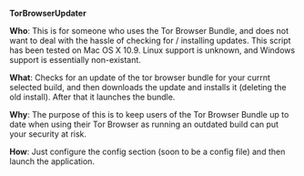 <b>TorBrowserUpdater</b>

<b>Who</b>: This is for someone who uses the Tor Browser Bundle, and does not want to deal with the hassle of checking for / installing updates.  This script has been tested on Mac OS X 10.9. Linux support is unknown, and Windows support is essentially non-existant.

<b>What</b>: Checks for an update of the tor browser bundle for your currnt selected build, and then downloads the update and installs it (deleting the old install).  After that it launches the bundle.

<b>Why</b>: The purpose of this is to keep users of the Tor Browser Bundle up to date when using their Tor Browser as running an outdated build can put your security at risk.

<b>How</b>: Just configure the config section (soon to be a config file) and then launch the application.

